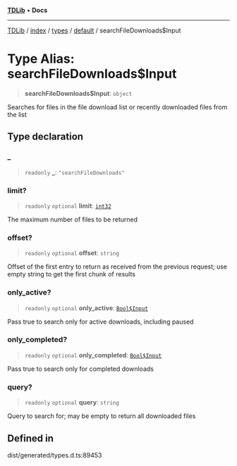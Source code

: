 [**TDLib**](../../../../../../README.md) • **Docs**

***

[TDLib](../../../../../../modules.md) / [index](../../../../../README.md) / [types](../../../README.md) / [default](../README.md) / searchFileDownloads$Input

# Type Alias: searchFileDownloads$Input

> **searchFileDownloads$Input**: `object`

Searches for files in the file download list or recently downloaded files from the list

## Type declaration

### \_

> `readonly` **\_**: `"searchFileDownloads"`

### limit?

> `readonly` `optional` **limit**: [`int32`](int32-1.md)

The maximum number of files to be returned

### offset?

> `readonly` `optional` **offset**: `string`

Offset of the first entry to return as received from the previous request; use empty string to get the first chunk of results

### only\_active?

> `readonly` `optional` **only\_active**: [`Bool$Input`](Bool$Input.md)

Pass true to search only for active downloads, including paused

### only\_completed?

> `readonly` `optional` **only\_completed**: [`Bool$Input`](Bool$Input.md)

Pass true to search only for completed downloads

### query?

> `readonly` `optional` **query**: `string`

Query to search for; may be empty to return all downloaded files

## Defined in

dist/generated/types.d.ts:89453
